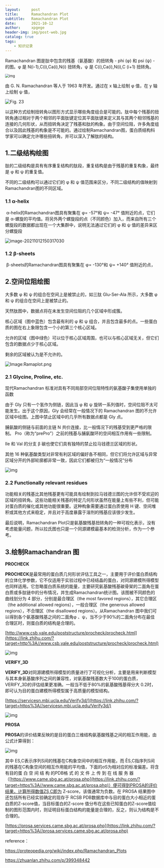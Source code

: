 ```yaml
---
layout:     post
title:      Ramachandran Plot
subtitle:   Ramachandran Plot
date:       2021-10-12
author:     xpgege
header-img: img/post-web.jpg
catalog: true
tags:
	- 知识记录
---
```


Ramachandran 图是肽中包含的残基（氨基酸）的扭转角 - phi (φ) 和 psi (ψ) - 的图。φ 是 N(i-1),C(i),Ca(i),N(i) 扭转角，ψ 是 C(i),Ca(i),N(i),C (i+1) 扭转角。

<img src="https://pic3.zhimg.com/80/v2-7fad8886893037900e9509e52eb1af3d_720w.jpg?source=1940ef5c" alt="img" style="zoom:80%;" />



由 G. N. Ramachandran 等人于 1963 年开发。通过在 x 轴上绘制 φ 值，在 y 轴上绘制 ψ 值，

![Fig. 23](https://ars.els-cdn.com/content/image/3-s2.0-B9780128096338204846-f20484-23-9780128114148.jpg)

以这种方式绘制扭转角以图形方式显示哪些角度组合是可能的。肽中每个残基的扭转角通过相对于两个相邻的平面肽键定位其平面肽键来定义其与其两个相邻残基的连接的几何形状，从而扭转角决定了残基和肽的构象。由于空间位阻，许多角度组合以及因此残基的构象是不可能的。通过绘制Ramachandran图，蛋白质结构科学家可以确定允许哪些扭转角，并可以深入了解肽的结构。

## 1.二级结构绘图

肽的二级结构是具有有序重复结构的肽段，重复结构是由于残基的重复构象，最终是 φ 和 ψ 的重复值。

不同的二级结构可以通过它们的 φ 和 ψ 值范围来区分，不同二级结构的值映射到Ramachandran图的不同区域。

### 1.1 α-helix

​	α-helix的Ramachandran图具有聚集在 φ= -57°和 ψ= -47° 值附近的点，它们是 α-螺旋的平均值。将另外两个螺旋段的点（不同颜色）加入，而来自所有三个螺旋段的数据都出现在一个大集群中，说明无法通过它们的 φ 和 ψ 值的差异来区分螺旋段

![image-20211012150317030](https://i.loli.net/2021/10/12/Vbj6p2Eqzk9Wext.png)

### 1.2 β-sheets

​	β-sheets的Ramachandran图具有聚集在 φ= -130°和 ψ= +140° 值附近的点，



## 2.空间位阻绘图

大多数 φ 和 ψ 的组合在空间上是被禁止的，如三肽 Glu-Ser-Ala 所示，大多数 φ 和 ψ 的组合在空间上是被禁止的。 

天然肽图中，数据点将在未发生空间位阻的几个区域中形成簇。

核心区域（图中蓝色）包含最有利的 φ 和 ψ 组合，并且包含最多的点。一些蛋白质的图在右上象限包含一个小的第三个核心区域。

允许的区域（图中绿色）可以位于核心区域周围，也可以与核心区域无关，但它们包含的数据点少于核心区域。

剩余的区域被认为是不允许的。

![Image:Ramaplot.png](https://proteopedia.org/wiki/images/5/57/Ramaplot.png)

### 2.1 Glycine, Proline, etc.

现代Ramachandran 标准对具有不同局部空间位阻特性的氨基酸子集使用单独的函数

由于 Gly 只有一个氢作为侧链，因此当 φ 和 ψ 旋转一系列值时，空间位阻不太可能发生。出于这个原因，Gly 会经常在一般情况下的 Ramachandran 图的不允许区域中绘图。上图中禁止区域中的几乎所有数据点都是 Gly 点。

脯氨酸的侧链与前面的主链 N 共价连接，比一般情况下的残基受到更严格的限制。 Pro（称为“prePro”）之前的残基与脯氨酸环的空间相互作用有一些限制。

 Ile 和 Val 的分支 β 碳也使它们具有独特的禁止拉马钱德兰区域的形状。

其他 16 种氨基酸类型对非常有利区域的偏好各不相同，但它们将允许区域与异常区域分开的外部轮廓都非常一致，因此它们都被归为“一般情况”分布

![img](https://www.bonvinlab.org/education/molmod_online/ramachandran.png)



### 2.2 Functionally relevant residues

​	功能相关的残基比其他残基更有可能具有绘制到拉马钱德兰图的允许但不受欢迎的区域的扭转角。这些功能相关残基的特定几何形状虽然在能量上有些不利，但可能对蛋白质的催化或其他功能很重要。这种构象需要通过蛋白质使用 H 键、空间堆积或其他方式来稳定，并且对于高度暴露于溶剂的残基应该很少发生。

最后说明，Ramachandran Plot只是氨基酸残基扭转角的一种可视化表示，没有考虑能量问题，所以拉氏图也只是一个同源建模最基本的检测分析，作为一个参考。

## 3.绘制Ramachandran 图

**PROCHECK**



**PROCHECK**是最常用的蛋白质几何形状评估工具之一，主要用于评价蛋白质结构的立体化学参数，它不仅适用于实验过程中已经结晶的蛋白，对同源建模所得模型也同样适用。它忽略蛋白质系统的能量，主要研究氨基酸残基碳骨架的二面角在蛋白质或多肽链中的分布情况，并生成Ramachandran统计图。该图被不同颜色的曲线划分为 4 部分，分别是最合理区（the most favored regions），其它合理区（the additional allowed regions），一般合理区（the generous allowed regions），不合理区（the disallowed regions）。从Ramachandran 图中我们可以得到各个氨基酸残基之间的二面角φ 、ψ，当不少于90%的二面角分布在最佳合理区时，则蛋白质的结构是合理的。



[http://www.csb.yale.edu/poststructure/procheck/procheck.html](https://link.zhihu.com/?target=http%3A//www.csb.yale.edu/poststructure/procheck/procheck.html)



![img](https://pic3.zhimg.com/80/v2-d3285b58ee4e2299d65ed65500935a66_720w.jpg)

**VERIFY_3D**



**VERIFY_3D**对同源建模所得模型的质量进行了可视化分析，主要是用来判断模型与其本身氨基酸序列之间的兼容性，对氨基酸残基数大于100的蛋白质，VERIFY_3D的评估结果更准确。一般当不低于80%的氨基酸残基得分大 0.2时，即可认为目的蛋白建模所得模型属于高质量的模型结构。





[https://servicesn.mbi.ucla.edu/Verify3d/](https://link.zhihu.com/?target=https%3A//servicesn.mbi.ucla.edu/Verify3d/)



![img](https://pic3.zhimg.com/80/v2-d3285b58ee4e2299d65ed65500935a66_720w.jpg)

**PROSA**





**PROSA**的评价结果反映的是目的蛋白三维结构氨基酸残基之间的相互作用能，由公式计算得到：



![img](https://pic2.zhimg.com/80/v2-0d75a792a38fff7c63ff4f98be271f31_720w.jpg)



其中 ES,C表示序列S间的残基在C构象空间中的相互作用能，而 ÊS,C指序列S间的残基在C构象空间的相互作用能的平均值，下面的σS为相对应的标准偏差。将含有目的蛋 白 空 间 结 构 的PDB格 式 的 文 件 上 传 到 在 线 服 务 器（[https://www.came.sbg.ac.at/prosa.php](https://link.zhihu.com/?target=https%3A//www.came.sbg.ac.at/prosa.php)）便可得到PROSA的评价结果，计算所得数值ZS,C即为 Z-score，该值通常为负数。在 PROSA 结果图中还包括所有已经实验确定的现存于 RCSB PDB数据库中与目的蛋白大小相近的蛋白质的Z-score值，当目标蛋白的Z-score 值分布在这些已知蛋白的Z-score值绘制的图形范围内时，则证明目标蛋白结构的能量是合理的，反之，则认为结构是不合理的。



[https://prosa.services.came.sbg.ac.at/prosa.php](https://link.zhihu.com/?target=https%3A//prosa.services.came.sbg.ac.at/prosa.php)





reference：

https://proteopedia.org/wiki/index.php/Ramachandran_Plots

https://zhuanlan.zhihu.com/p/399348442



